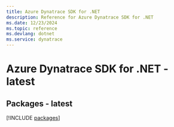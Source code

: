 ```yaml
---
title: Azure Dynatrace SDK for .NET
description: Reference for Azure Dynatrace SDK for .NET
ms.date: 12/23/2024
ms.topic: reference
ms.devlang: dotnet
ms.service: dynatrace
---
```

# Azure Dynatrace SDK for .NET - latest
## Packages - latest
[!INCLUDE [packages](dynatrace-index.md)]